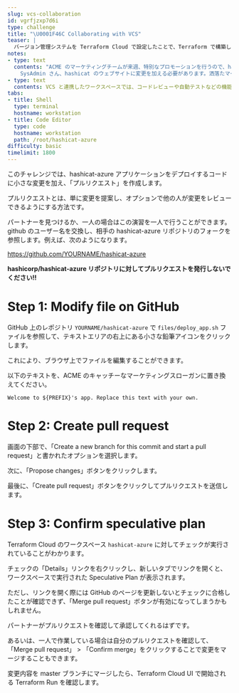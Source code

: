 ```yaml
---
slug: vcs-collaboration
id: vgrfjzxp7d6i
type: challenge
title: "\U0001F46C Collaborating with VCS"
teaser: |
  バージョン管理システムを Terraform Cloud で設定したことで、Terraform で構築したインフラの変更を共同で行うことができるようになります。
notes:
- type: text
  contents: "ACME のマーケティングチームが来週、特別なプロモーションを行うので、hashicat のウェブサイトに変更を加えて欲しいとのこと。インストラクター主導のクラスであれば、仲間とペアを組んでこのエクササイズを行うことができます。あるいは、一人でこのエクササイズを行うこともできます。\n\n>\U0001F468\U0001F3FB‍\U0001F9B2
    SysAdmin さん、hashicat のウェブサイトに変更を加える必要があります。洒落たマーケティング・スローガンでプレースホルダー・テキストを更新してもらえませんか？"
- type: text
  contents: VCS と連携したワークスペースでは、コードレビューや自動テストなどの機能が利用でき、変更が本番で承認される前に Pass しなければなりません。
tabs:
- title: Shell
  type: terminal
  hostname: workstation
- title: Code Editor
  type: code
  hostname: workstation
  path: /root/hashicat-azure
difficulty: basic
timelimit: 1800
---
```

このチャレンジでは、hashicat-azure アプリケーションをデプロイするコードに小さな変更を加え、「プルリクエスト」を作成します。

プルリクエストとは、単に変更を提案し、オプションで他の人が変更をレビューできるようにする方法です。

パートナーを見つけるか、一人の場合はこの演習を一人で行うことができます。github のユーザー名を交換し、相手の hashicat-azure リポジトリのフォークを参照します。例えば、次のようになります。

https://github.com/YOURNAME/hashicat-azure

**hashicorp/hashicat-azure リポジトリに対してプルリクエストを発行しないでください!!**

Step 1: Modify file on GitHub
=============================

GitHub 上のレポジトリ `YOURNAME/hashicat-azure` で `files/deploy_app.sh` ファイルを参照して、テキストエリアの右上にある小さな鉛筆アイコンをクリックします。

これにより、ブラウザ上でファイルを編集することができます。

以下のテキストを、ACME のキャッチーなマーケティングスローガンに置き換えてください。

```text
Welcome to ${PREFIX}'s app. Replace this text with your own.
```

Step 2: Create pull request
=============================

画面の下部で、「Create a new branch for this commit and start a pull request」と書かれたオプションを選択します。

次に、「Propose changes」ボタンをクリックします。

最後に、「Create pull request」ボタンをクリックしてプルリクエストを送信します。

Step 3: Confirm speculative plan
=============================

Terraform Cloud のワークスペース `hashicat-azure` に対してチェックが実行されていることがわかります。

チェックの「Details」リンクを右クリックし、新しいタブでリンクを開くと、ワークスペースで実行された Speculative Plan が表示されます。

ただし、リンクを開く際には GitHub のページを更新しないとチェックに合格したことが確認できず、「Merge pull request」ボタンが有効になってしまうかもしれません。

パートナーがプルリクエストを確認して承認してくれるはずです。

あるいは、一人で作業している場合は自分のプルリクエストを確認して、「Merge pull request」 > 「Confirm merge」をクリックすることで変更をマージすることもできます。

変更内容を master ブランチにマージしたら、Terraform Cloud UI で開始される Terraform Run を確認します。
